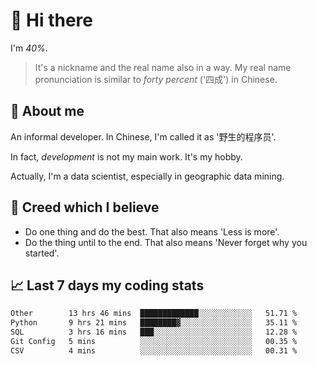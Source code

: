 # 👋 Hi there

I'm *40%*.

> It's a nickname and the real name also in a way.
> My real name pronunciation is similar to *forty percent* ('四成') in Chinese.

## :speech_balloon: About me

An informal developer. In Chinese, I'm called it as '野生的程序员'.

In fact, _development_ is not my main work. It's my hobby.

Actually, I'm a data scientist, especially in geographic data mining.

## :see_no_evil: Creed which I believe

- Do one thing and do the best. That also means 'Less is more'.
- Do the thing until to the end. That also means 'Never forget why you started'.

## :chart_with_upwards_trend: Last 7 days my coding stats

<!--START_SECTION:waka-->

```txt
Other        13 hrs 46 mins  █████████████░░░░░░░░░░░░   51.71 %
Python       9 hrs 21 mins   ████████▓░░░░░░░░░░░░░░░░   35.11 %
SQL          3 hrs 16 mins   ███░░░░░░░░░░░░░░░░░░░░░░   12.28 %
Git Config   5 mins          ░░░░░░░░░░░░░░░░░░░░░░░░░   00.35 %
CSV          4 mins          ░░░░░░░░░░░░░░░░░░░░░░░░░   00.31 %
```

<!--END_SECTION:waka-->
